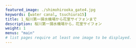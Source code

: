 ```yaml
---
featured_image: ./shimohirooka_gate4.jpg
keywords: [water canal, tsuchiura15]
title: 1_桜川第一揚水機場から花室サイフォンまで
description: 桜川第一揚水機場から，花室サイフォン
weight: 1
menus: "main"
# list pages require at least one image to be displayed.
---
```

